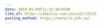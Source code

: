 ```yaml
---
date: 2019-05-09T11:32:48+0100
like_of: https://adactio.com/journal/15122
posting_method: https://monocle.p3k.io/
---
```

